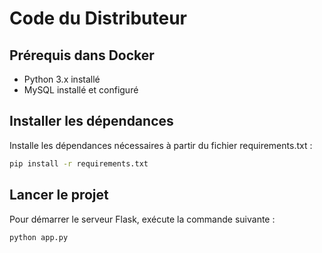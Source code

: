 
# Code du Distributeur

## Prérequis dans Docker

- Python 3.x installé
- MySQL installé et configuré

## Installer les dépendances

Installe les dépendances nécessaires à partir du fichier requirements.txt :

```bash
pip install -r requirements.txt
```

## Lancer le projet

Pour démarrer le serveur Flask, exécute la commande suivante :

```bash
python app.py
```
